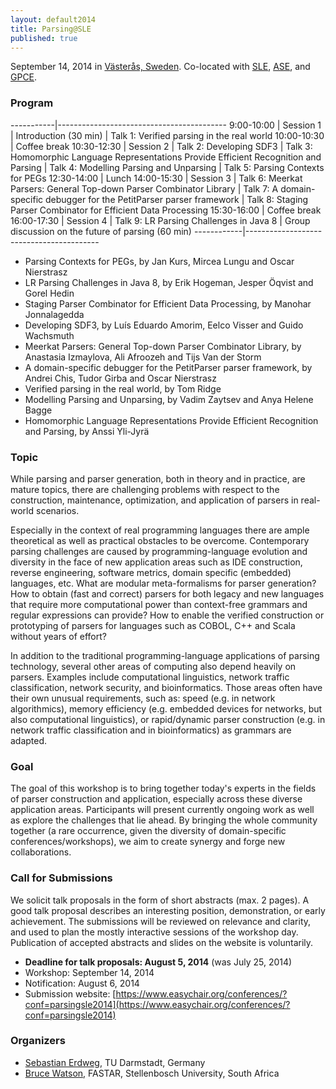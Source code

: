 ```yaml
---
layout: default2014
title: Parsing@SLE
published: true
---
```


September 14, 2014 in [Västerås, Sweden](http://goo.gl/maps/W2COv).
Co-located with [SLE](http://www.sleconf.org/2014/), [ASE](http://ase2014.org/), and [GPCE](http://gpce.org).

### Program

-----------|------------------------------------------
9:00-10:00 | Session 1
	   | Introduction (30 min)
	   | Talk 1: Verified parsing in the real world
10:00-10:30 | Coffee break
10:30-12:30 | Session 2
	    | Talk 2: Developing SDF3
	    | Talk 3: Homomorphic Language Representations Provide Efficient Recognition and Parsing
	    | Talk 4: Modelling Parsing and Unparsing
	    | Talk 5: Parsing Contexts for PEGs
12:30-14:00 | Lunch
14:00-15:30 | Session 3
	    | Talk 6: Meerkat Parsers: General Top-down Parser Combinator Library
	    | Talk 7: A domain-specific debugger for the PetitParser parser framework
	    | Talk 8: Staging Parser Combinator for Efficient Data Processing
15:30-16:00 | Coffee break
16:00-17:30 | Session 4
	    | Talk 9: LR Parsing Challenges in Java 8
	    | Group discussion on the future of parsing (60 min)
------------|-----------------------------------------


* Parsing Contexts for PEGs, by Jan Kurs, Mircea Lungu and Oscar
  Nierstrasz
* LR Parsing Challenges in Java 8, by Erik Hogeman, Jesper Öqvist
  and Gorel Hedin 
* Staging Parser Combinator for Efficient Data Processing, by
  Manohar Jonnalagedda 
* Developing SDF3, by Luís Eduardo Amorim, Eelco Visser and Guido
  Wachsmuth 
* Meerkat Parsers: General Top-down Parser Combinator Library, by
  Anastasia Izmaylova, Ali Afroozeh and Tijs Van der Storm 
* A domain-specific debugger for the PetitParser parser framework,
  by Andrei Chis, Tudor Girba and Oscar Nierstrasz 
* Verified parsing in the real world, by Tom Ridge
* Modelling Parsing and Unparsing, by Vadim Zaytsev and Anya
  Helene Bagge 
* Homomorphic Language Representations Provide Efficient
  Recognition and Parsing, by Anssi Yli-Jyrä 



### Topic

While parsing and parser generation, both in theory and in practice, are mature topics, there are challenging problems with respect to the construction, maintenance, optimization, and application of parsers in real-world scenarios.

Especially in the context of real programming languages there are ample theoretical as well as practical obstacles to be overcome. Contemporary parsing challenges are caused by programming-language evolution and diversity in the face of new application areas such as IDE construction, reverse engineering, software metrics, domain specific (embedded) languages, etc. What are modular meta-formalisms for parser generation? How to obtain (fast and correct) parsers for both legacy and new languages that require more computational power than context-free grammars and regular expressions can provide? How to enable the verified construction or prototyping of parsers for languages such as COBOL, C++ and Scala without years of effort?

In addition to the traditional programming-language applications of parsing technology, several other areas of computing also depend heavily on parsers. Examples include computational linguistics, network traffic classification, network security, and bioinformatics. Those areas often have their own unusual requirements, such as: speed (e.g. in network algorithmics), memory efficiency (e.g. embedded devices for networks, but also computational linguistics), or rapid/dynamic parser construction (e.g. in network traffic classification and in bioinformatics) as grammars are adapted.


### Goal

The goal of this workshop is to bring together today's experts in the fields of parser construction and application, especially across these diverse application areas. Participants will present currently ongoing work as well as explore the challenges that lie ahead. By bringing the whole community together (a rare occurrence, given the diversity of domain-specific conferences/workshops), we aim to create synergy and forge new collaborations.

### Call for Submissions

We solicit talk proposals in the form of short abstracts (max. 2 pages). A good talk proposal describes an interesting position, demonstration, or early achievement. The submissions will be reviewed on relevance and clarity, and used to plan the mostly interactive sessions of the workshop day. Publication of accepted abstracts and slides on the website is voluntarily.

* **Deadline for talk proposals: August 5, 2014** (was July 25, 2014)
* Workshop: September 14, 2014
* Notification: August 6, 2014
* Submission website: [https://www.easychair.org/conferences/?conf=parsingsle2014](https://www.easychair.org/conferences/?conf=parsingsle2014)

### Organizers

* [Sebastian Erdweg](http://erdweg.org), TU Darmstadt, Germany
* [Bruce Watson](http://www.bruce-watson.com), FASTAR, Stellenbosch University, South Africa

